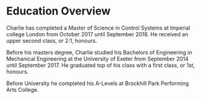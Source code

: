 # Education Overview

Charlie has completed a Master of Science in Control Systems at Imperial college London from October 2017 until September 2018. He received an upper second class, or 2:1, honours.

Before his masters degree, Charlie studied his Bachelors of Engineering in Mechanical Engineering at the University of Exeter from September 2014 until September 2017. He graduated top of his class with a first class, or 1st, honours.

Before University he completed his A-Levels at Brockhill Park Performing Arts College.